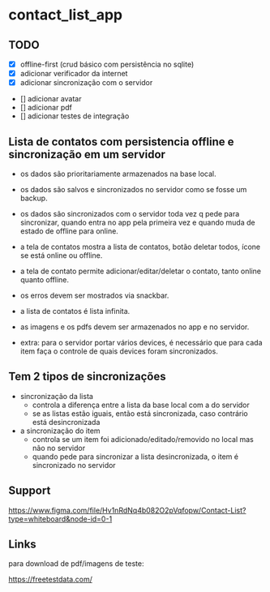 # contact_list_app

## TODO

- [x] offline-first (crud básico com persistência no sqlite)
- [x] adicionar verificador da internet
- [x] adicionar sincronização com o servidor
- [] adicionar avatar
- [] adicionar pdf
- [] adicionar testes de integração

## Lista de contatos com persistencia offline e sincronização em um servidor

- os dados são prioritariamente armazenados na base local.
- os dados são salvos e sincronizados no servidor como se fosse um backup.
- os dados são sincronizados com o servidor toda vez q pede para sincronizar, quando entra no app pela primeira vez e quando muda de estado de offline para online.
- a tela de contatos mostra a lista de contatos, botão deletar todos, ícone se está online ou offline.
- a tela de contato permite adicionar/editar/deletar o contato, tanto online quanto offline.
- os erros devem ser mostrados via snackbar.
- a lista de contatos é lista infinita.
- as imagens e os pdfs devem ser armazenados no app e no servidor.

- extra: para o servidor portar vários devices, é necessário que para cada item faça o controle de quais devices foram sincronizados.

## Tem 2 tipos de sincronizações
- sincronização da lista
  - controla a diferença entre a lista da base local com a do servidor
  - se as listas estão iguais, então está sincronizada, caso contrário está desincronizada
- a sincronização do item
  - controla se um item foi adicionado/editado/removido no local mas não no servidor
  - quando pede para sincronizar a lista desincronizada, o item é sincronizado no servidor

## Support

https://www.figma.com/file/Hv1nRdNq4b082O2pVqfopw/Contact-List?type=whiteboard&node-id=0-1

## Links

para download de pdf/imagens de teste:

https://freetestdata.com/